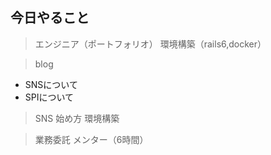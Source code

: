 ## 今日やること


> エンジニア（ポートフォリオ）
環境構築（rails6,docker）



> blog
- SNSについて
- SPIについて


> SNS
始め方
環境構築

> 業務委託
メンター（6時間）




